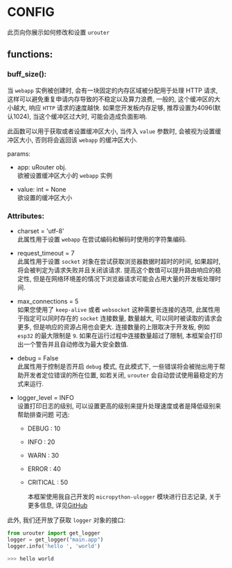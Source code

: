 # CONFIG
此页向你展示如何修改和设置 `urouter`

## functions:

### buff_size():
当 `webapp` 实例被创建时, 会有一块固定的内存区域被分配用于处理 HTTP 请求, 这样可以避免重复申请内存导致的不稳定以及算力浪费, 一般的, 这个缓冲区的大小越大, 响应 `HTTP` 请求的速度越快. 如果您开发板内存足够, 推荐设置为4096(默认1024), 当这个缓冲区过大时, 可能会造成负面影响.

此函数可以用于获取或者设置缓冲区大小, 当传入 `value` 参数时, 会被视为设置缓冲区大小, 否则将会返回该 `webapp` 的缓冲区大小.

params:
- app: uRouter obj.  
  欲被设置缓冲区大小的 `webapp` 实例

- value: int = None  
  欲设置的缓冲区大小

### Attributes:
- charset = 'utf-8'  
  此属性用于设置 `webapp` 在尝试编码和解码时使用的字符集编码.

- request_timeout = 7  
  此属性用于设置 `socket` 对象在尝试获取浏览器数据时超时的时间, 如果超时, 将会被判定为请求失败并且关闭该请求. 提高这个数值可以提升路由响应的稳定性, 但是在网络环境差的情况下浏览器请求可能会占用大量的开发板处理时间.

- max_connections = 5  
  如果您使用了 `keep-alive` 或者 `websocket` 这种需要长连接的选项, 此属性用于指定可以同时存在的 `socket` 连接数量, 数量越大, 可以同时被读取的请求会更多, 但是响应的资源占用也会更大. 连接数量的上限取决于开发板, 例如 `esp32` 的最大限制是 `9`. 如果在运行过程中连接数量超过了限制, 本框架会打印出一个警告并且自动修改为最大安全数值.

- debug = False  
  此属性用于控制是否开启 `debug` 模式, 在此模式下, 一些错误将会被抛出用于帮助开发者定位错误的所在位置, 如若关闭, `urouter` 会自动尝试使用最稳定的方式来运行.

- logger_level = INFO  
  设置打印日志的级别, 可以设置更高的级别来提升处理速度或者是降低级别来帮助排查问题
  可选:
  - DEBUG    : 10
  - INFO     : 20
  - WARN     : 30
  - ERROR    : 40
  - CRITICAL : 50

    本框架使用我自己开发的 `micropython-ulogger` 模块进行日志记录, 关于更多信息, 详见[GitHub](https://github.com/Li-Lian1069/micropython-ulogger)

此外, 我们还开放了获取 `logger` 对象的接口:  
```py
from urouter import get_logger
logger = get_logger("main.app")
logger.info('hello ', 'world')

>>> hello world
```
  